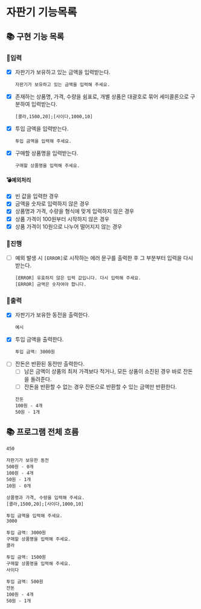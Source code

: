 # 자판기 기능목록

## 📚 구현 기능 목록

### 💫입력

- [x] 자판기가 보유하고 있는 금액을 입력받는다.
  ```
  자판기가 보유하고 있는 금액을 입력해 주세요.
  ```
- [x] 존재하는 상품명, 가격, 수량을 쉼표로, 개별 상품은 대괄호로 묶어 세미콜론으로 구분하여 입력받는다.
  ```
  [콜라,1500,20];[사이다,1000,10]
  ```
- [x] 투입 금액을 입력받는다.
  ```
  투입 금액을 입력해 주세요.
  ```
- [x] 구매할 상품명을 입력받는다.
  ```
  구매할 상품명을 입력해 주세요.
  ```

#### 💣예외처리

- [x] 빈 값을 입력한 경우
- [x] 금액을 숫자로 입력하지 않은 경우
- [x] 상품명과 가격, 수량을 형식에 맞게 입력하지 않은 경우
- [x] 상품 가격이 100원부터 시작하지 않은 경우
- [x] 상품 가격이 10원으로 나누어 떨어지지 않는 경우

### 💫진행

- [ ] 예외 발생 시 `[ERROR]`로 시작하는 에러 문구를 출력한 후 그 부분부터 입력을 다시 받는다.
  ```
  [ERROR] 유효하지 않은 입력 값입니다. 다시 입력해 주세요.
  [ERROR] 금액은 숫자여야 합니다.
  ```

### 💫출력

- [x] 자판기가 보유한 동전을 출력한다.
  ```
  예시
  ```
- [x] 투입 금액을 출력한다.
  ```
  투입 금액: 3000원
  ```
- [ ] 잔돈은 반환된 동전만 출력한다.
    - [ ] 남은 금액이 상품의 최저 가격보다 적거나, 모든 상품이 소진된 경우 바로 잔돈을 돌려준다.
    - [ ] 잔돈을 반환할 수 없는 경우 잔돈으로 반환할 수 있는 금액만 반환한다.
  ```
  잔돈
  100원 - 4개
  50원 - 1개
  ```

## 📚 프로그램 전체 흐름

```자판기가 보유하고 있는 금액을 입력해 주세요.
450

자판기가 보유한 동전
500원 - 0개
100원 - 4개
50원 - 1개
10원 - 0개

상품명과 가격, 수량을 입력해 주세요.
[콜라,1500,20];[사이다,1000,10]

투입 금액을 입력해 주세요.
3000

투입 금액: 3000원
구매할 상품명을 입력해 주세요.
콜라

투입 금액: 1500원
구매할 상품명을 입력해 주세요.
사이다

투입 금액: 500원
잔돈
100원 - 4개
50원 - 1개
```
